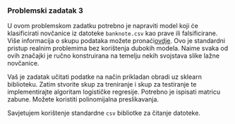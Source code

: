 ### Problemski zadatak 3

U ovom problemskom zadatku potrebno je napraviti model koji će klasificirati novčanice iz datoteke `banknote.csv` kao prave ili falsificirane. Više informacija o skupu podataka možete pronaći[ovdje](https://archive.ics.uci.edu/dataset/267/banknote+authentication). Ovo je standardni pristup realnim problemima bez korištenja dubokih modela. Naime svaka od ovih značajki je ručno konstruirana na temelju nekih svojstava slike lažne novčanice. 

Vaš je zadatak učitati podatke na način prikladan obradi uz sklearn biblioteku. Zatim stvorite skup za treniranje i skup za testiranje te implementirajte algoritam logističke regresije. Potrebno je ispisati matricu zabune. Možete koristiti polinomijalna preslikavanja. 

Savjetujem korištenje standardne `csv` bibliotke za čitanje datoteke.